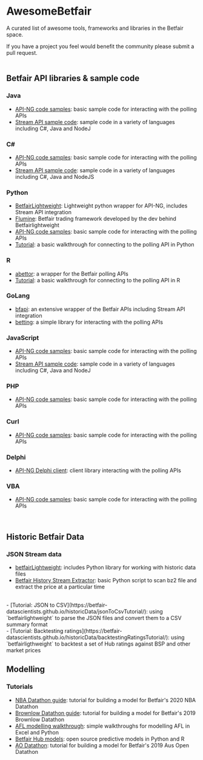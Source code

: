 # AwesomeBetfair
A curated list of awesome tools, frameworks and libraries in the Betfair space.

If you have a project you feel would benefit the community please submit a pull request.  
<br>

Betfair API libraries & sample code
------

### Java
- [API-NG code samples](https://github.com/betfair/API-NG-sample-code): basic sample code for interacting with the polling APIs
- [Stream API sample code](https://github.com/betfair/stream-api-sample-code): sample code in a variety of languages including C#, Java and NodeJ

### C#
- [API-NG code samples](https://github.com/betfair/API-NG-sample-code): basic sample code for interacting with the polling APIs
- [Stream API sample code](https://github.com/betfair/stream-api-sample-code): sample code in a variety of languages including C#, Java and NodeJS

### Python
- [BetfairLightweight](https://github.com/liampauling/betfair): Lightweight python wrapper for API-NG, includes Stream API integration
- [Flumine](https://github.com/liampauling/flumine): Betfair trading framework developed by the dev behind Betfairlightweight
- [API-NG code samples](https://github.com/betfair/API-NG-sample-code): basic sample code for interacting with the polling APIs
- [Tutorial](https://github.com/betfair-datascientists/API): a basic walkthrough for connecting to the polling API in Python

### R
- [abettor](https://github.com/phillc73/abettor): a wrapper for the Betfair polling APIs
- [Tutorial](https://github.com/betfair-datascientists/API): a basic walkthrough for connecting to the polling API in R

### GoLang
- [bfapi](https://github.com/tarb/bfapi): an extensive wrapper of the Betfair APIs including Stream API integration
- [betting](https://github.com/Nyarum/betting): a simple library for interacting with the polling APIs

### JavaScript
- [API-NG code samples](https://github.com/betfair/API-NG-sample-code): basic sample code for interacting with the polling APIs
- [Stream API sample code](https://github.com/betfair/stream-api-sample-code): sample code in a variety of languages including C#, Java and NodeJ

### PHP
- [API-NG code samples](https://github.com/betfair/API-NG-sample-code): basic sample code for interacting with the polling APIs

### Curl
- [API-NG code samples](https://github.com/betfair/API-NG-sample-code): basic sample code for interacting with the polling APIs

### Delphi
- [API-NG Delphi client](https://github.com/betfair/API-NG-Delphi-Client): client library interacting with the polling APIs

### VBA
- [API-NG code samples](https://github.com/betfair/API-NG-sample-code): basic sample code for interacting with the polling APIs   
<br>

Historic Betfair Data
------

### JSON Stream data
- [betfairLightweight](https://github.com/liampauling/betfair): includes Python library for working with historic data files
- [Betfair History Stream Extractor](https://github.com/saeh/betfairhistorystreamextractor): basic Python script to scan bz2 file and extract the price at a particular time
<br>
- [Tutorial: JSON to CSV](https://betfair-datascientists.github.io/historicData/jsonToCsvTutorial/): using `betfairlightweight` to parse the JSON files and convert them to a CSV summary format 
<br>
- [Tutorial: Backtesting ratings](https://betfair-datascientists.github.io/historicData/backtestingRatingsTutorial/): using `betfairligthweight` to backtest a set of Hub ratings against BSP and other market prices
<br>

Modelling
------

### Tutorials
- [NBA Datathon guide](https://github.com/betfair-datascientists/nba-datathon-guide): tutorial for building a model for Betfair's 2020 NBA Datathon 
- [Brownlow Datathon guide](https://github.com/betfair-datascientists/Brownlow-Datathon): tutorial for building a model for Betfair's 2019 Brownlow Datathon 
- [AFL modelling walkthrough](https://github.com/betfair-datascientists/afl-modelling-session-2019): simple walkthroughs for modelling AFL in Excel and Python
- [Betfair Hub models](https://github.com/betfair-datascientists/predictive-models): open source predictive models in Python and R
- [AO Datathon](https://github.com/betfair-datascientists/aus-open-datathon): tutorial for building a model for Betfair's 2019 Aus Open Datathon
